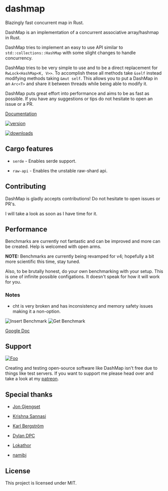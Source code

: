 # dashmap

Blazingly fast concurrent map in Rust.

DashMap is an implementation of a concurrent associative array/hashmap in Rust.

DashMap tries to implement an easy to use API similar to `std::collections::HashMap`
with some slight changes to handle concurrency.

DashMap tries to be very simple to use and to be a direct replacement for `RwLock<HashMap<K, V>>`.
To accomplish these all methods take `&self` instead modifying methods taking `&mut self`.
This allows you to put a DashMap in an `Arc<T>` and share it between threads while being able to modify it.

DashMap puts great effort into performance and aims to be as fast as possible.
If you have any suggestions or tips do not hesitate to open an issue or a PR.

[Documentation](https://docs.rs/dashmap)

[![version](https://img.shields.io/crates/v/dashmap)](https://crates.io/crates/dashmap)

[![downloads](https://img.shields.io/crates/d/dashmap)](https://crates.io/crates/dashmap)

## Cargo features

- `serde` - Enables serde support.

- `raw-api` - Enables the unstable raw-shard api.

## Contributing

DashMap is gladly accepts contributions!
Do not hesitate to open issues or PR's.

I will take a look as soon as I have time for it.

## Performance

Benchmarks are currently not fantastic and can be improved and more can be created.
Help is welcomed with open arms.

**NOTE:** Benchmarks are currently being revamped for v4; hopefully a bit more scientific this time, stay tuned.

Also, to be brutally honest, do your own benchmarking with your setup.
This is one of infinite possible configations. It doesn't speak for how it will work for you.

### Notes

- cht is very broken and has inconsistency and memory safety issues making it a non-option.

<img src="https://raw.githubusercontent.com/xacrimon/dashmap/master/assets/bench-insert.svg?sanitize=true" alt="Insert Benchmark">

<img src="https://raw.githubusercontent.com/xacrimon/dashmap/master/assets/bench-get.svg?sanitize=true" alt="Get Benchmark">

[Google Doc](https://docs.google.com/spreadsheets/d/1q2VR_rMZRzG7YO0ef6V0jMA6hAdkafh_wI8xvY_51fk/edit?usp=sharing)

## Support

[![Foo](https://c5.patreon.com/external/logo/become_a_patron_button@2x.png)](https://patreon.com/acrimon)

Creating and testing open-source software like DashMap isn't free due to things like test servers.
If you want to support me please head over and take a look at my [patreon](https://www.patreon.com/acrimon).

## Special thanks

- [Jon Gjengset](https://github.com/jonhoo)

- [Krishna Sannasi](https://github.com/KrishnaSannasi) 

- [Karl Bergström](https://github.com/kabergstrom)

- [Dylan DPC](https://github.com/Dylan-DPC)

- [Lokathor](https://github.com/Lokathor)

- [namibj](https://github.com/namibj)

## License

This project is licensed under MIT.
